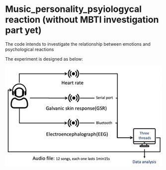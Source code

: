 # Music_personality_psyiologycal reaction (without MBTI investigation part yet)


The code intends to investigate the relationship between emotions and psychological reactions

The experiment is designed as below:

![](https://github.com/BronzeJi/Music_personality_psychoreaction/blob/main/pic/Screenshot%202023-05-26%20at%2018.55.40.png?raw=true)

